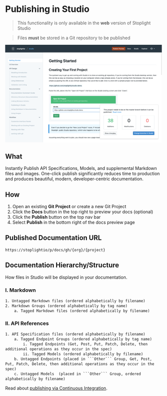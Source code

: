 # Publishing in Studio

<!-- theme: warning -->

> This functionality is only available in the **web** version of Stoplight Studio

<!-- theme: danger -->

> Files **must** be stored in a Git repository to be published

![Publishing Preview](../../assets/images/publishing.png)

## What

Instantly Publish API Specifications, Models, and supplemental Markdown files and images. One-click publish significantly reduces time to production and produces beautiful, modern, developer-centric documentation.

## How

1. Open an existing **Git Project** or create a new Git Project
2. Click the **Docs** button in the top right to preview your docs (optional)
3. Click the **Publish** button on the top nav bar
4. Select **Publish** in the bottom right of the docs preview page

## Published Documentation URL

```
https://stoplightio/p/docs/gh/{org}/{project}
```

## Documentation Hierarchy/Structure

How files in Studio will be displayed in your documentation.

### I. Markdown

```
1. Untagged Markdown files (ordered alphabetically by filename)
2. Markdown Groups (ordered alphabetically by tag name)
    a. Tagged Markdown files (ordered alphabetically by filename)
```

### II. API References

````
1. API Specification files (ordered alphabetically by filename)
    a. Tagged Endpoint Groups (ordered alphabetically by tag name)
        i. Tagged Endpoints (Get, Post, Put, Patch, Delete, then additional operations as they occur in the spec)
        ii. Tagged Models (ordered alphabetically by filename)
    b. Untagged Endpoints (placed in ```Other``` Group, Get, Post, Put, Patch, Delete, then additional operations as they occur in the spec)
    c. Untagged Models  (placed in ```Other``` Group, ordered alphabetically by filename)
````

Read about [publishing via Continuous Integration](./07-publish-via-ci.md).
